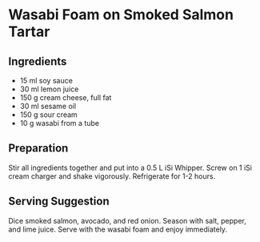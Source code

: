 Wasabi Foam on Smoked Salmon Tartar
===================================

Ingredients
-----------

* 15 ml soy sauce
* 30 ml lemon juice
* 150 g cream cheese, full fat
* 30 ml sesame oil
* 150 g sour cream
* 10 g wasabi from a tube

Preparation
-----------

Stir all ingredients together and put into a 0.5 L iSi Whipper. Screw on 1 iSi cream charger and shake vigorously. Refrigerate for 1-2 hours.

Serving Suggestion
------------------

Dice smoked salmon, avocado, and red onion. Season with salt, pepper, and lime juice. Serve with the wasabi foam and enjoy immediately. 